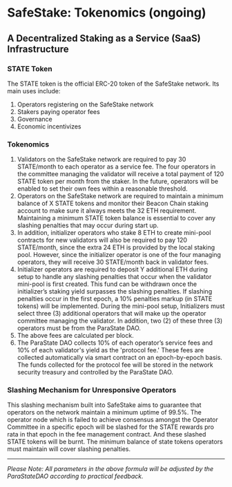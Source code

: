 # SafeStake: Tokenomics (ongoing)

## A Decentralized Staking as a Service (SaaS) Infrastructure

### STATE Token <a href="#main-use-cases-of-state-token" id="main-use-cases-of-state-token"></a>

The STATE token is the official ERC-20 token of the SafeStake network. Its main uses include:

1. Operators registering on the SafeStake network
2. Stakers paying operator fees
3. Governance
4. Economic incentivizes

### Tokenomics <a href="#tokenomics" id="tokenomics"></a>

1. Validators on the SafeStake network are required to pay 30 STATE/month to each operator as a service fee. The four operators in the committee managing the validator will receive a total payment of 120 STATE token per month from the staker. In  the future, operators will be enabled to set their own fees within a reasonable threshold.
2. Operators on the SafeStake network are required to maintain a minimum balance of X STATE tokens and monitor their Beacon Chain staking account to make sure it always meets the 32 ETH requirement. Maintaining a minimum STATE token balance is essential to cover any slashing penalties that may occur during start up.&#x20;
3. In addition, initializer operators who stake 8 ETH to create mini-pool contracts for new validators will also be required to pay 120 STATE/month, since the extra 24 ETH is provided by the local staking pool. However, since the initializer operator is one of the four managing operators, they will receive 30 STATE/month back in validator fees.
4. Initializer operators are required to deposit Y additional ETH during setup to handle any slashing penalties that occur when the validator mini-pool is first created. This fund can be withdrawn once the initializer’s staking yield surpasses the slashing penalties. If slashing penalties occur in the first epoch, a 10% penalties markup (in STATE tokens) will be implemented. During the mini-pool setup, Initializers must select three (3) additional operators that will make up the operator committee managing the validator. In addition, two (2) of these three (3) operators must be from the ParaState DAO.
5. The above fees are calculated per block.
6. The ParaState DAO collects 10% of each operator’s service fees and 10% of each validator's yield as the 'protocol fee.' These fees are collected automatically via smart contract on an epoch-by-epoch basis. The funds collected for the protocol fee will be stored in the network security treasury and controlled by the ParaState DAO.&#x20;

### Slashing Mechanism for Unresponsive Operators

This slashing mechanism built into SafeStake aims to guarantee that operators on the network maintain a minimum uptime of 99.5%. The operator node which is failed to achieve consensus amongst the Operator Committee in a specific epoch will be slashed for the STATE rewards pro rata in that epoch in the fee management contract. And these slashed STATE tokens will be burnt. The minimum balance of state tokens operators must maintain will cover slashing penalties.&#x20;

****





_Please Note: All parameters in the above formula will be adjusted by the ParaStateDAO according to practical feedback._

<mark style="color:yellow;"></mark>

### &#x20;<a href="#sow-stage-2" id="sow-stage-2"></a>
